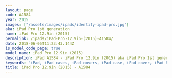 ```yaml
---
layout: page
code: A1584
year: 2015
images: ["/assets/images/ipads/identify-ipad-pro.jpg"]
aka: iPad Pro 1st generation
name: iPad Pro 12.9in (2015)
permalink: /ipads/iPad-Pro-12.9in-(2015)-A1584/
date: 2018-06-05T11:23:43.144Z
is_model_code_page: true
model_name: iPad Pro 12.9in (2015)
description: iPad A1584 - iPad Pro 12.9in (2015) aka iPad Pro 1st generation. Best compatible iPad cases for A1584
keywords: "iPad, iPad cases, iPad covers, iPad case, iPad cover, iPad Pro 12.9in (2015), iPad Pro 12.9in (2015) case, A1584 case, A1584 cover, A1584, iPad Pro 1st generation"
title: iPad Pro 12.9in (2015) - A1584
---
```

